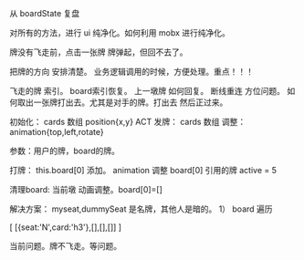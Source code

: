 从 boardState 复盘


对所有的方法，进行 ui 纯净化。如何利用 mobx 进行纯净化。

牌没有飞走前，点击一张牌 牌弹起，但回不去了。


把牌的方向 安排清楚。 业务逻辑调用的时候，方便处理。重点！！！


飞走的牌 索引。
board索引恢复。
上一墩牌 如何回复。
断线重连 方位问题。
如何取出一张牌打出去。尤其是对手的牌。打出去 然后正过来。




初始化：  cards 数组 position{x,y} ACT
发牌：    cards 数组 调整：animation{top,left,rotate}

参数：用户的牌，board的牌。

打牌：    this.board[0] 添加。 animation 调整
          board[0] 引用的牌 active = 5

清理board: 当前墩 动画调整。board[0]=[]


解决方案：
myseat,dummySeat 是名牌，其他人是暗的。
1） board 遍历 
    

[
    [{seat:'N',card:'h3'},[],[],[]]
]

当前问题。牌不飞走。等问题。